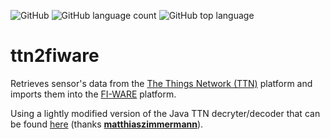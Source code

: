 ![GitHub](https://img.shields.io/github/license/josecastillolema/ttn2fiware)
![GitHub language count](https://img.shields.io/github/languages/count/josecastillolema/ttn2fiware)
![GitHub top language](https://img.shields.io/github/languages/top/josecastillolema/ttn2fiware)

# ttn2fiware
Retrieves sensor's data from the [The Things Network (TTN)](https://thethingsnetwork.org/) platform and imports them into the [FI-WARE](https://www.fiware.org/) platform.

Using a lightly modified version of the Java TTN decryter/decoder that can be found [here](https://github.com/matthiaszimmermann/ttn_decoder_java) (thanks **[matthiaszimmermann](https://github.com/matthiaszimmermann/)**).

